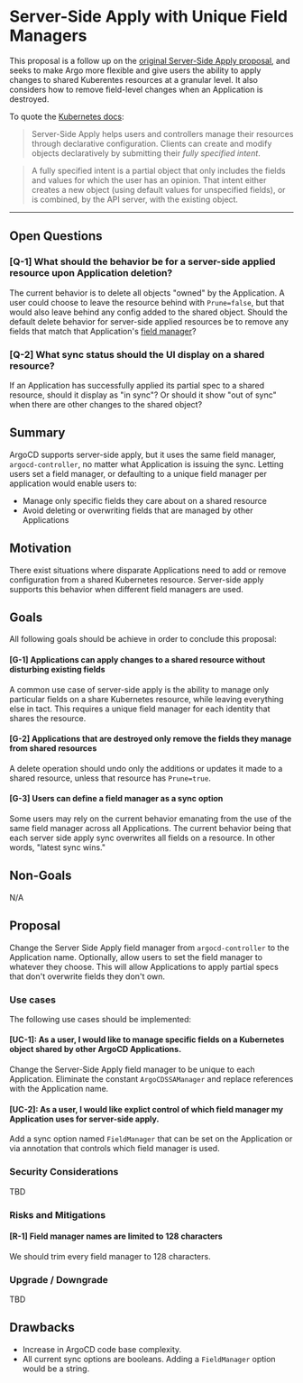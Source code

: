 # Server-Side Apply with Unique Field Managers

This proposal is a follow up on the [original Server-Side Apply proposal](./server-side-apply.md), and seeks to make Argo more flexible and give users the ability to apply changes to shared Kuberentes resources at a granular level. It also considers how to remove field-level changes when an Application is destroyed.

To quote the [Kubernetes docs][1]:

> Server-Side Apply helps users and controllers manage their resources through declarative configuration. Clients can create and modify objects declaratively by submitting their _fully specified intent_.

> A fully specified intent is a partial object that only includes the fields and values for which the user has an opinion. That intent either creates a new object (using default values for unspecified fields), or is combined, by the API server, with the existing object.

---

## Open Questions

### [Q-1] What should the behavior be for a server-side applied resource upon Application deletion?

The current behavior is to delete all objects "owned" by the Application. A user could choose to leave the resource behind with `Prune=false`, but that would also leave behind any config added to the shared object. Should the default delete behavior for server-side applied resources be to remove any fields that match that Application's [field manager][2]?

### [Q-2] What sync status should the UI display on a shared resource?

If an Application has successfully applied its partial spec to a shared resource, should it display as "in sync"? Or should it show "out of sync" when there are other changes to the shared object?

## Summary

ArgoCD supports server-side apply, but it uses the same field manager, `argocd-controller`, no matter what Application is issuing the sync. Letting users set a field manager, or defaulting to a unique field manager per application would enable users to:

- Manage only specific fields they care about on a shared resource
- Avoid deleting or overwriting fields that are managed by other Applications

## Motivation

There exist situations where disparate Applications need to add or remove configuration from a shared Kubernetes resource. Server-side apply supports this behavior when different field managers are used.

## Goals

All following goals should be achieve in order to conclude this proposal:

#### [G-1] Applications can apply changes to a shared resource without disturbing existing fields

A common use case of server-side apply is the ability to manage only particular fields on a share Kubernetes resource, while leaving everything else in tact. This requires a unique field manager for each identity that shares the resource.

#### [G-2] Applications that are destroyed only remove the fields they manage from shared resources

A delete operation should undo only the additions or updates it made to a shared resource, unless that resource has `Prune=true`.

#### [G-3] Users can define a field manager as a sync option

Some users may rely on the current behavior emanating from the use of the same field manager across all Applications. The current behavior being that each server side apply sync overwrites all fields on a resource. In other words, "latest sync wins."

## Non-Goals

N/A

## Proposal

Change the Server Side Apply field manager from `argocd-controller` to the Application name. Optionally, allow users to set the field manager to whatever they choose. This will allow Applications to apply partial specs that don't overwrite fields they don't own.

### Use cases

The following use cases should be implemented:

#### [UC-1]: As a user, I would like to manage specific fields on a Kubernetes object shared by other ArgoCD Applications.

Change the Server-Side Apply field manager to be unique to each Application. Eliminate the constant `ArgoCDSSAManager` and replace references with the Application name.

#### [UC-2]: As a user, I would like explict control of which field manager my Application uses for server-side apply.

Add a sync option named `FieldManager` that can be set on the Application or via annotation that controls which field manager is used.

### Security Considerations

TBD

### Risks and Mitigations

#### [R-1] Field manager names are limited to 128 characters

We should trim every field manager to 128 characters.

### Upgrade / Downgrade

TBD

## Drawbacks

- Increase in ArgoCD code base complexity.
- All current sync options are booleans. Adding a `FieldManager` option would be a string.


[1]: https://kubernetes.io/docs/reference/using-api/server-side-apply/
[2]: https://kubernetes.io/docs/reference/using-api/server-side-apply/#managers
